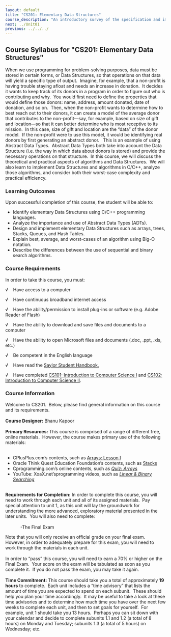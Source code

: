 ```yaml
---
layout: default
title: "CS201: Elementary Data Structures"
course_description: "An introductory survey of the specification and implementation of basic abstract data types and their associated algorithms. Structures discussed include stacks, queues, lists, sorting and selection, searching, graphs, hashing, and performance tradeoffs of different implementations and asymptotic analysis of running time and memory usage."
next: ../Unit01
previous: ../../../
---
```

Course Syllabus for "CS201: Elementary Data Structures"
-------------------------------------------------------

When we use programming for problem-solving purposes, data must be
stored in certain forms, or Data Structures, so that operations on that
data will yield a specific type of output.  Imagine, for example, that a
non-profit is having trouble staying afloat and needs an increase in
donation.  It decides it wants to keep track of its donors in a program
in order to figure out who is contributing and why.  You would first
need to define the properties that would define those donors: name,
address, amount donated, date of donation, and so on.  Then, when the
non-profit wants to determine how to best reach out to their donors, it
can create a model of the average donor that contributes to the
non-profit—say, for example, based on size of gift and location—so that
it can better determine who is most receptive to its mission.  In this
case, size of gift and location are the “data” of the donor model.  If
the non-profit were to use this model, it would be identifying real
donors by first generating an abstract donor.   This is an example of
using Abstract Data Types.  Abstract Data Types both take into account
the Data Structure (i.e. the way in which data about donors is stored)
and provide the necessary operations on that structure.  In this course,
we will discuss the theoretical and practical aspects of algorithms and
Data Structures.  We will also learn to implement Data Structures and
algorithms in C/C++, analyze those algorithms, and consider both their
worst-case complexity and practical efficiency.

### Learning Outcomes

Upon successful completion of this course, the student will be able
to:  

-   Identify elementary Data Structures using C/C++ programming
    languages.
-   Analyze the importance and use of Abstract Data Types (ADTs).
-   Design and implement elementary Data Structures such as arrays,
    trees, Stacks, Queues, and Hash Tables.
-   Explain best, average, and worst-cases of an algorithm using Big-O
    notation.
-   Describe the differences between the use of sequential and binary
    search algorithms.

### Course Requirements

In order to take this course, you must:  
  
 √    Have access to a computer  
  
 √    Have continuous broadband internet access  
  
 √    Have the ability/permission to install plug-ins or software (e.g.
Adobe Reader of Flash)  
  
 √    Have the ability to download and save files and documents to a
computer  
  
 √    Have the ability to open Microsoft files and documents (.doc,
.ppt, .xls, etc.)  
  
 √    Be competent in the English language  
  
 √    Have read the [Saylor Student
Handbook.](http://www.saylor.org/site/wp-content/uploads/2012/05/Saylor-StudentHandbook.pdf)  
  
 √    Have completed [CS101: Introduction to Computer Science
I](http://www.saylor.org/courses/cs101/) and [CS102: Introduction to
Computer Science II](http://www.saylor.org/courses/cs102/).

### Course Information

Welcome to CS201.  Below, please find general information on this course
and its requirements.    
    
 **Course Designer:** Bhanu Kapoor  
    
 **Primary Resources:** This course is comprised of a range of different
free, online materials.  However, the course makes primary use of the
following materials:  
  

-   CPlusPlus.com’s contents, such as [Arrays: Lesson
    I](http://www.cplusplus.com/doc/tutorial/arrays/)
-   Oracle Think Quest Education Foundation’s contents, such as
    [Stacks](http://wayback.archive-it.org/3635/20130722193840/http://library.thinkquest.org/C005618/text/stacks.htm)
-   Cprogramming.com’s online contents, such as [*Quiz:
    Arrays*](http://www.cprogramming.com/tutorial/quiz/quiz8.html)
-   YouTube: XoaX.net’sprogramming videos, such as *[Linear & Binary
    Searching](http://www.youtube.com/watch?v=wNVCJj642n4)*

   
 **Requirements for Completion:** In order to complete this course, you
will need to work through each unit and all of its assigned materials. 
Pay special attention to unit 1, as this unit will lay the groundwork
for understanding the more advanced, exploratory material presented in
the later units.  You will also need to complete:  
              
             -The Final Exam  
  
 Note that you will only receive an official grade on your final exam. 
However, in order to adequately prepare for this exam, you will need to
work through the materials in each unit.  
    
 In order to “pass” this course, you will need to earn a 70% or higher
on the Final Exam.  Your score on the exam will be tabulated as soon as
you complete it.  If you do not pass the exam, you may take it again.  
    
 **Time Commitment:** This course should take you a total of
approximately **19 hours** to complete.  Each unit includes a “time
advisory” that lists the amount of time you are expected to spend on
each subunit.  These should help you plan your time accordingly.  It may
be useful to take a look at these time advisories and to determine how
much time you have over the next few weeks to complete each unit, and
then to set goals for yourself.  For example, unit 1 should take you 13
hours.  Perhaps you can sit down with your calendar and decide to
complete subunits 1.1 and 1.2 (a total of 8 hours) on Monday and
Tuesday; subunits 1.3 (a total of 5 hours) on Wednesday; etc.  
    

